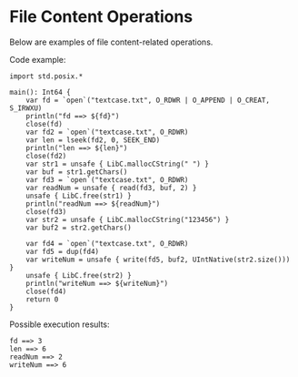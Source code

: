 # File Content Operations

Below are examples of file content-related operations.

Code example:

<!-- run -->

```cangjie
import std.posix.*

main(): Int64 {
    var fd = `open`("textcase.txt", O_RDWR | O_APPEND | O_CREAT, S_IRWXU)
    println("fd ==> ${fd}")
    close(fd)
    var fd2 = `open`("textcase.txt", O_RDWR)
    var len = lseek(fd2, 0, SEEK_END)
    println("len ==> ${len}")
    close(fd2)
    var str1 = unsafe { LibC.mallocCString(" ") }
    var buf = str1.getChars()
    var fd3 = `open`("textcase.txt", O_RDWR)
    var readNum = unsafe { read(fd3, buf, 2) }
    unsafe { LibC.free(str1) }
    println("readNum ==> ${readNum}")
    close(fd3)
    var str2 = unsafe { LibC.mallocCString("123456") }
    var buf2 = str2.getChars()

    var fd4 = `open`("textcase.txt", O_RDWR)
    var fd5 = dup(fd4)
    var writeNum = unsafe { write(fd5, buf2, UIntNative(str2.size())) }
    unsafe { LibC.free(str2) }
    println("writeNum ==> ${writeNum}")
    close(fd4)
    return 0
}
```

Possible execution results:

```text
fd ==> 3
len ==> 6
readNum ==> 2
writeNum ==> 6
```
